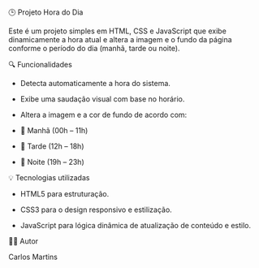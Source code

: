 🕒 Projeto Hora do Dia

Este é um projeto simples em HTML, CSS e JavaScript que exibe dinamicamente a hora atual e altera a imagem e o fundo da página conforme o período do dia (manhã, tarde ou noite).

🔍 Funcionalidades
- Detecta automaticamente a hora do sistema.

- Exibe uma saudação visual com base no horário.

- Altera a imagem e a cor de fundo de acordo com:

- 🌅 Manhã (00h – 11h)

- 🌇 Tarde (12h – 18h)

- 🌃 Noite (19h – 23h)

💡 Tecnologias utilizadas
- HTML5 para estruturação.

- CSS3 para o design responsivo e estilização.

- JavaScript para lógica dinâmica de atualização de conteúdo e estilo.

👨‍💻 Autor

Carlos Martins
